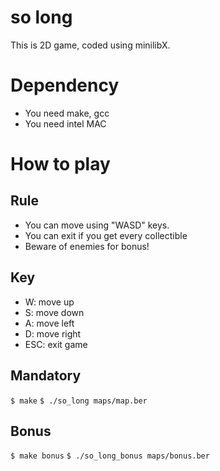 # so long
This is 2D game, coded using minilibX.

# Dependency
- You need make, gcc
- You need intel MAC

# How to play

## Rule
- You can move using "WASD" keys.
- You can exit if you get every collectible
- Beware of enemies for bonus!

## Key
- W: move up
- S: move down
- A: move left
- D: move right
- ESC: exit game

## Mandatory
`$ make`
`$ ./so_long maps/map.ber`

## Bonus
`$ make bonus`
`$ ./so_long_bonus maps/bonus.ber`

